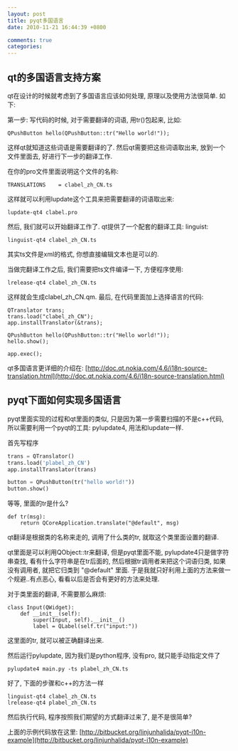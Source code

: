 ```yaml
---
layout: post
title: pyqt多国语言
date: 2010-11-21 16:44:39 +0800

comments: true
categories: 
---
```


qt的多国语言支持方案
------------------------------

qt在设计的时候就考虑到了多国语言应该如何处理, 原理以及使用方法很简单.
如下:

第一步: 写代码的时候, 对于需要翻译的词语, 用tr()包起来, 比如:

    QPushButton hello(QPushButton::tr("Hello world!"));

这样qt就知道这些词语是需要翻译的了. 然后qt需要把这些词语取出来,
放到一个文件里面去, 好进行下一步的翻译工作.

在你的pro文件里面说明这个文件的名称:

    TRANSLATIONS    = clabel_zh_CN.ts

这样就可以利用lupdate这个工具来把需要翻译的词语取出来:

    lupdate-qt4 clabel.pro

然后, 我们就可以开始翻译工作了. qt提供了一个配套的翻译工具: linguist:

    linguist-qt4 clabel_zh_CN.ts

其实ts文件是xml的格式, 你想直接编辑文本也是可以的.

当做完翻译工作之后, 我们需要把ts文件编译一下, 方便程序使用:

    lrelease-qt4 clabel_zh_CN.ts

这样就会生成clabel\_zh\_CN.qm. 最后, 在代码里面加上选择语言的代码:

    QTranslator trans;
    trans.load("clabel_zh_CN");
    app.installTranslator(&trans);

    QPushButton hello(QPushButton::tr("Hello world!"));
    hello.show();

    app.exec();

qt多国语言更详细的介绍在:
[http://doc.qt.nokia.com/4.6/i18n-source-translation.html](http://doc.qt.nokia.com/4.6/i18n-source-translation.html)

pyqt下面如何实现多国语言
------------------------------

pyqt里面实现的过程和qt里面的类似, 只是因为第一步需要扫描的不是c++代码,
所以需要利用一个pyqt的工具: pylupdate4, 用法和lupdate一样.

首先写程序

```python
trans = QTranslator()
trans.load('plabel_zh_CN')
app.installTranslator(trans)

button = QPushButton(tr("hello world!"))
button.show()
```

等等, 里面的tr是什么?

    def tr(msg):
        return QCoreApplication.translate("@default", msg)

qt翻译是根据类的名称来走的, 调用了什么类的tr, 就取这个类里面设置的翻译.

qt里面是可以利用QObject::tr来翻译, 但是pyqt里面不能,
pylupdate4只是做字符串查找, 看有什么字符串是在tr后面的,
然后根据tr调用者来把这个词语归类, 如果没有调用者, 就把它归类到
"@default" 里面. 于是我就只好利用上面的方法来做一个规避..有点恶心,
看看以后是否会有更好的方法来处理.

对于类里面的翻译, 不需要那么麻烦:

    class Input(QWidget):
        def __init__(self):
            super(Input, self).__init__()
            label = QLabel(self.tr("input:"))

这里面的tr, 就可以被正确翻译出来.

然后运行pylupdate, 因为我们是python程序, 没有pro, 就只能手动指定文件了

    pylupdate4 main.py -ts plabel_zh_CN.ts

好了, 下面的步骤和c++的方法一样

    linguist-qt4 clabel_zh_CN.ts
    lrelease-qt4 plabel_zh_CN.ts

然后执行代码, 程序按照我们期望的方式翻译过来了, 是不是很简单?

上面的示例代码放在这里:
[http://bitbucket.org/linjunhalida/pyqt-i10n-example](http://bitbucket.org/linjunhalida/pyqt-i10n-example)